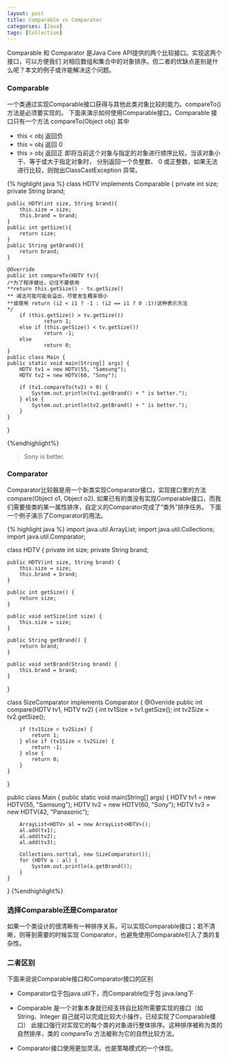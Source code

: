 ```yaml
---
layout: post
title: Comparable vs Comparator
categories: [Java]
tags: [Collection]
---
```



Comparable 和 Comparator 是Java Core API提供的两个比较接口。实现这两个接口，可以方便我们
对相应数组和集合中的对象排序。但二者的优缺点差别是什么呢？本文的例子或许能解决这个问题。

### Comparable

一个类通过实现Comparable接口获得与其他此类对象比较的能力。compareTo()方法是必须要实现的。
下面来演示如何使用Comparable接口。Comparable 接口只有一个方法 compareTo(Object obj)
其中
- this < obj 返回负
- this = obj 返回 0
- this > obj 返回正
即将当前这个对象与指定的对象进行顺序比较，当该对象小于、等于或大于指定对象时，
分别返回一个负整数、 0 或正整数，如果无法进行比较，则抛出ClassCastException 异常。

{% highlight java %} 
class HDTV implements Comparable<HDTV> {
	private int size;
	private String brand;
	
	public HDTV(int size, String brand){
		this.size = size;
		this.brand = brand;
	}
	public int getSize(){
		return size;
	}
	public String getBrand(){
		return brand;
	}
	
	@Override
	public int compareTo(HDTV tv){
	/*为了程序健壮，记住不要使用 
	**return this.getSize() - tv.getSize()
	** 减法可能可能会溢出，尽管发生概率很小
	**或使用 return (i2 < i1 ? -1 : (i2 == i1 ? 0 :1))这种表示方法
	*/
		if (this.getSize() > tv.getSize())
				return 1;
		else if (this.getSize() < tv.getSize())
				return -1;
		else 
				return 0;
	}
	public class Main {
	public static void main(String[] args) {
		HDTV tv1 = new HDTV(55, "Samsung");
		HDTV tv2 = new HDTV(60, "Sony");
 
		if (tv1.compareTo(tv2) > 0) {
			System.out.println(tv1.getBrand() + " is better.");
		} else {
			System.out.println(tv2.getBrand() + " is better.");
		}
	}
}

{%endhighlight%} 

> Sony is better.

### Comparator

Comparator比较器是用一个新类实现Comparator接口，实现接口里的方法compare(Object o1, Object o2).
如果已有的类没有实现Comparable接口，而我们需要按类的某一属性排序，自定义的Comparator完成了“类外”排序任务。
下面一个例子演示了Comparator的用法。

{% highlight java %} 
import java.util.ArrayList;
import java.util.Collections;
import java.util.Comparator;
 
class HDTV {
	private int size;
	private String brand;
 
	public HDTV(int size, String brand) {
		this.size = size;
		this.brand = brand;
	}
 
	public int getSize() {
		return size;
	}
 
	public void setSize(int size) {
		this.size = size;
	}
 
	public String getBrand() {
		return brand;
	}
 
	public void setBrand(String brand) {
		this.brand = brand;
	}
}
 
class SizeComparator implements Comparator<HDTV> {
	@Override
	public int compare(HDTV tv1, HDTV tv2) {
		int tv1Size = tv1.getSize();
		int tv2Size = tv2.getSize();
 
		if (tv1Size > tv2Size) {
			return 1;
		} else if (tv1Size < tv2Size) {
			return -1;
		} else {
			return 0;
		}
	}
}
 
public class Main {
	public static void main(String[] args) {
		HDTV tv1 = new HDTV(55, "Samsung");
		HDTV tv2 = new HDTV(60, "Sony");
		HDTV tv3 = new HDTV(42, "Panasonic");
 
		ArrayList<HDTV> al = new ArrayList<HDTV>();
		al.add(tv1);
		al.add(tv2);
		al.add(tv3);
 
		Collections.sort(al, new SizeComparator());
		for (HDTV a : al) {
			System.out.println(a.getBrand());
		}
	}
}
{%endhighlight%} 

### 选择Comparable还是Comparator

如果一个类设计的很清晰有一种排序关系，可以实现Comparable接口；若不清晰，则等到需要的时候实现
Comparator，也避免使用Comparable引入了类的复杂性。

 

### 二者区别

下面来说说Comparable接口和Comparator接口的区别 

- Comparator位于包java.util下，而Comparable位于包 java.lang下 

- Comparable 是一个对象本身就已经支持自比较所需要实现的接口（如 String、Integer 自己就可以完成比较大小操作，已经实现了Comparable接口）  此接口强行对实现它的每个类的对象进行整体排序。这种排序被称为类的自然排序，类的 compareTo 方法被称为它的自然比较方法。 

- Comparator接口使用更加灵活。也是策略模式的一个体现。
